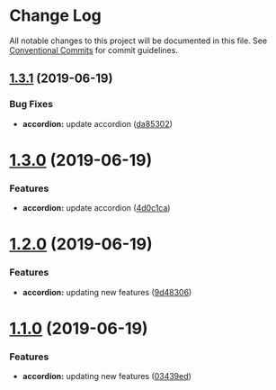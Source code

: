 # Change Log

All notable changes to this project will be documented in this file.
See [Conventional Commits](https://conventionalcommits.org) for commit guidelines.

## [1.3.1](https://github.com/MansoorBashaBellary/design-mono/compare/@mansoorbashabellary/dm-accordion@1.3.0...@mansoorbashabellary/dm-accordion@1.3.1) (2019-06-19)


### Bug Fixes

* **accordion:** update accordion ([da85302](https://github.com/MansoorBashaBellary/design-mono/commit/da85302))





# [1.3.0](https://github.com/MansoorBashaBellary/design-mono/compare/@mansoorbashabellary/dm-accordion@1.2.3...@mansoorbashabellary/dm-accordion@1.3.0) (2019-06-19)


### Features

* **accordion:** update accordion ([4d0c1ca](https://github.com/MansoorBashaBellary/design-mono/commit/4d0c1ca))





# [1.2.0](https://github.com/MansoorBashaBellary/design-mono/compare/@mansoorbashabellary/dm-accordion@1.1.0...@mansoorbashabellary/dm-accordion@1.2.0) (2019-06-19)


### Features

* **accordion:** updating new features ([9d48306](https://github.com/MansoorBashaBellary/design-mono/commit/9d48306))





# [1.1.0](https://github.com/MansoorBashaBellary/design-mono/compare/@mansoorbashabellary/dm-accordion@1.0.9...@mansoorbashabellary/dm-accordion@1.1.0) (2019-06-19)


### Features

* **accordion:** updating new features ([03439ed](https://github.com/MansoorBashaBellary/design-mono/commit/03439ed))

